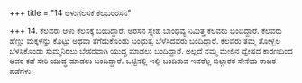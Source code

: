 +++
title = "14 ಆಳುಗೆಲಸಕೆ ಕೆಲಬರರಸನ"

+++
14. ಕೆಲವರು ಆಳು ಕೆಲಸಕ್ಕೆ ಬಂದಿದ್ದಾರೆ. ಅರಸನ ಸ್ನೇಹ ಬಾಂಧವ್ಯ ನಿಮಿತ್ತ ಕೆಲವರು ಬಂದಿದ್ದಾರೆ. ಕೆಲವರು ಹೆಣ್ಣು ಮಕ್ಕಳನ್ನು ಕೊಟ್ಟು ಅಥವಾ ತೆಗೆದುಕೊಂಡು ಬಂಧುತ್ವ ಬೆಳೆಸಿದವರು ಬಂದಿದ್ದಾರೆ. ಕೆಲವರು ತಮ್ಮ ತೋಳ್ಬಲ ಬೆಳಸಿಕೊಂಡು ಸುಮ್ಮನಿರಲು ಬೇಸರವಾಗಿ ಯುದ್ಧ ಮಾಡಲು ಬಂದಿದ್ದಾರೆ. ಅಲ್ಲದೆ ನಮ್ಮ ಮೇಲಿನ ದ್ವೇಷದ ಕಾರಣದಿಂದ  ಅವರ ಕಡೆ ಸೇರಿ ಯುದ್ಧ ಮಾಡಲು ಬಂದಿದ್ದಾರೆ. ಒಟ್ಟಿನಲ್ಲಿ ಇಲ್ಲಿ ಬಂದಿರುವ ಇವರೆಲ್ಲ ಬಿಲ್ಗಾರರ ಸೇನೆಯ ರಾಜರ ಪಡೆಗಳು.